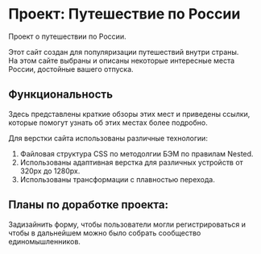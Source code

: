 # Проект: Путешествие по России
Проект о путешествии по России.

Этот сайт создан для популяризации путешествий внутри страны.  
На этом сайте выбраны и описаны некоторые интересные места России, достойные вашего отпуска. 

## Функциональность
Здесь представлены краткие обзоры этих мест и приведены ссылки, которые помогут узнать об этих местах более подробно.  

Для верстки сайта использованы различные технологии:  
1. Файловая структура CSS по методолгии БЭМ по правилам Nested.  
2. Использованы адаптивная верстка для различных устройств от 320px до 1280px.  
3. Использованы трансформации с плавностью перехода.  

## Планы по доработке проекта:  
Задизайнить форму, чтобы пользователи могли регистрироваться и чтобы в дальнейшем можно было  собрать сообщество единомышленников.